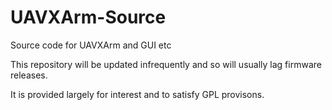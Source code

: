 # UAVXArm-Source
Source code for UAVXArm and GUI etc

This repository will be updated infrequently and so will usually lag firmware releases.

It is provided largely for interest and to satisfy GPL provisons.
